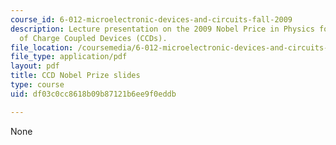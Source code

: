 ```yaml
---
course_id: 6-012-microelectronic-devices-and-circuits-fall-2009
description: Lecture presentation on the 2009 Nobel Price in Physics for the invention
  of Charge Coupled Devices (CCDs).
file_location: /coursemedia/6-012-microelectronic-devices-and-circuits-fall-2009/df03c0cc8618b09b87121b6ee9f0eddb_MIT6_012F09_lec10_ccd.pdf
file_type: application/pdf
layout: pdf
title: CCD Nobel Prize slides
type: course
uid: df03c0cc8618b09b87121b6ee9f0eddb

---
```

None